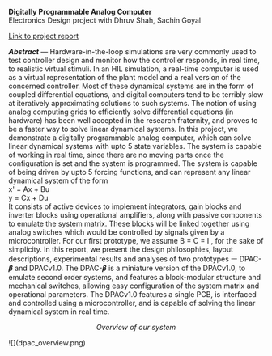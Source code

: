 ﻿---
layout: page
permalink: /dpac
---

**Digitally Programmable Analog Computer**<br/>
Electronics Design project with Dhruv Shah, Sachin Goyal

[Link to project report](dpac.pdf)

***Abstract*** — Hardware-in-the-loop simulations are very commonly used to test controller design and monitor how the controller responds, in real time, to realistic virtual stimuli. In an HIL simulation, a real-time computer is used as a virtual representation of the plant model and a real version of the concerned controller. Most of these dynamical systems are in the form of coupled differential equations, and digital computers tend to be terribly slow at iteratively approximating solutions to such systems. The notion of using analog computing grids to efficiently solve differential equations (in hardware) has been well accepted in the research fraternity, and proves to be a faster way to solve linear dynamical systems. In this project, we demonstrate a digitally programmable analog computer, which can solve linear dynamical systems with upto 5 state variables. The system is capable of working in real time, since there are no moving parts once the configuration is set and the system is programmed. The system is capable of being driven by upto 5 forcing functions, and can represent any linear dynamical system of the form<br/> x' = Ax + Bu<br/> y = Cx + Du<br/> It consists of active devices to implement integrators, gain blocks and inverter blocks using operational amplifiers, along with passive components to emulate the system matrix. These blocks will be linked together using analog switches which would be controlled by signals given by a microcontroller. For our first prototype, we assume B = C = I , for the sake of simplicity. In this report, we present the design philosophies, layout descriptions, experimental results and analyses of two prototypes ㅡ DPAC-𝜷 and DPACv1.0. The DPAC-𝜷 is a miniature version of the DPACv1.0, to emulate second order systems, and features a block-modular structure and mechanical switches, allowing easy configuration of the system matrix and operational parameters. The DPACv1.0 features a single PCB, is interfaced and controlled using a microcontroller, and is capable of solving the linear dynamical system in real time.

<p align="center"><em>Overview of our system</em></p>
![](dpac_overview.png)
